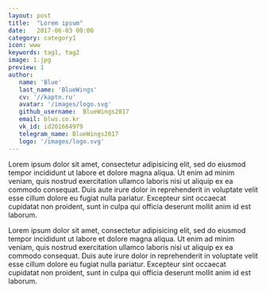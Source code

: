 ```yaml
---
layout: post
title:  "Lorem ipsum"
date:   2017-06-03 00:00
category: category1
icon: www
keywords: tag1, tag2
image: 1.jpg
preview: 1
author:
   name: 'Blue'
   last_name: 'BlueWings'
   cv: '//kaptn.ru'
   avatar: '/images/logo.svg'
   github_username:  BlueWings2017 
   email: blws.co.kr
   vk_id: id201664979
   telegram_name: BlueWings2017 
   logo: '/images/logo.svg'
---
```


Lorem ipsum dolor sit amet, consectetur adipisicing elit, sed do eiusmod
tempor incididunt ut labore et dolore magna aliqua. Ut enim ad minim veniam,
quis nostrud exercitation ullamco laboris nisi ut aliquip ex ea commodo
consequat. Duis aute irure dolor in reprehenderit in voluptate velit esse
cillum dolore eu fugiat nulla pariatur. Excepteur sint occaecat cupidatat non
proident, sunt in culpa qui officia deserunt mollit anim id est laborum.

Lorem ipsum dolor sit amet, consectetur adipisicing elit, sed do eiusmod
tempor incididunt ut labore et dolore magna aliqua. Ut enim ad minim veniam,
quis nostrud exercitation ullamco laboris nisi ut aliquip ex ea commodo
consequat. Duis aute irure dolor in reprehenderit in voluptate velit esse
cillum dolore eu fugiat nulla pariatur. Excepteur sint occaecat cupidatat non
proident, sunt in culpa qui officia deserunt mollit anim id est laborum.
